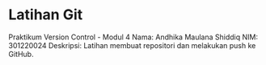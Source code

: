 # Latihan Git
Praktikum Version Control - Modul 4
Nama: Andhika Maulana Shiddiq
NIM: 301220024
Deskripsi: Latihan membuat repositori dan melakukan push ke GitHub.